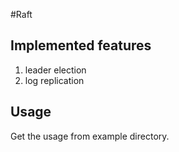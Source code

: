 #Raft

## Implemented features
1. leader election
2. log replication

## Usage

Get the usage from example directory.